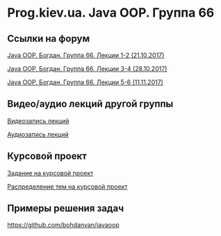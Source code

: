 Prog.kiev.ua. Java OOP. Группа 66
===

## Cсылки на форум

[Java OOP. Богдан. Группа 66. Лекции 1-2 (21.10.2017)](https://prog.kiev.ua/forum/index.php/topic,3219.0.html)

[Java OOP. Богдан. Группа 66. Лекции 3-4 (28.10.2017)](https://prog.kiev.ua/forum/index.php/topic,3236.0.html)

[Java OOP. Богдан. Группа 66. Лекции 5-6 (11.11.2017)](https://prog.kiev.ua/forum/index.php/topic,3264.0.html)

## Видео/аудио лекций другой группы

[Видеозапись лекций](https://mega.nz/#F!fI9ACBqB)

[Аудиозапись лекций](https://mega.nz/#F!iIUhgL5T)

## Курсовой проект

[Задание на курсовой проект](https://docs.google.com/document/d/1BD_RtdtKI4MZylI_UGOGdE8_d2CZTZnfVCWwirvSVbU/edit)

[Распределение тем на курсовой проект](https://docs.google.com/spreadsheets/d/1evLMEWhR6l06fOXr3g8yIE3-xHDcR_ZJSUwfzmEhV64/edit?usp=sharing)

## Примеры решения задач

https://github.com/bohdanvan/javaoop
